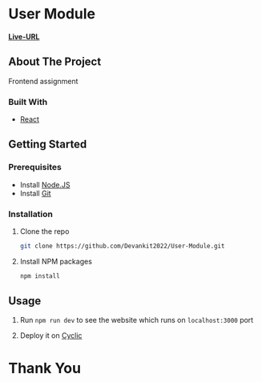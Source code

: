 # User Module

#### [Live-URL](https://user-module-vt4u.onrender.com)

## About The Project

Frontend assignment

### Built With

-   [React](https://react.dev/)

## Getting Started

### Prerequisites

-   Install [Node.JS](https://nodejs.org/en)
-   Install [Git](https://git-scm.com/)

### Installation

1. Clone the repo

    ```sh
    git clone https://github.com/Devankit2022/User-Module.git
    ```

2. Install NPM packages

    ```sh
    npm install
    ```

## Usage

1. Run `npm run dev` to see the website which runs on `localhost:3000` port

2. Deploy it on [Cyclic](https://www.cyclic.sh/)

# Thank You